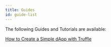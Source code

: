```yaml
---
title: Guides
id: guide-list
---
```


The following Guides and Tutorials are available:

[How to Create a Simple dApp with Truffle](build-project)
